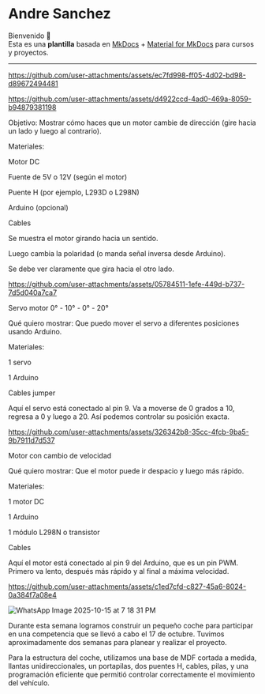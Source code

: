 # Andre Sanchez 

Bienvenido 👋  
Esta es una **plantilla** basada en [MkDocs](https://www.mkdocs.org/) + [Material for MkDocs](https://squidfunk.github.io/mkdocs-material/) para cursos y proyectos.

---


https://github.com/user-attachments/assets/ec7fd998-ff05-4d02-bd98-d89672494481




https://github.com/user-attachments/assets/d4922ccd-4ad0-469a-8059-b94879381198

Objetivo: Mostrar cómo haces que un motor cambie de dirección (gire hacia un lado y luego al contrario).

Materiales:

Motor DC

Fuente de 5V o 12V (según el motor)

Puente H (por ejemplo, L293D o L298N) 

Arduino (opcional)

Cables

Se muestra el motor girando hacia un sentido.

Luego cambia la polaridad (o manda señal inversa desde Arduino).

Se debe ver claramente que gira hacia el otro lado.



https://github.com/user-attachments/assets/05784511-1efe-449d-b737-7d5d040a7ca7

Servo motor 0° - 10° - 0° - 20°

Qué quiero mostrar:
Que puedo mover el servo a diferentes posiciones usando Arduino.

Materiales:

1 servo 

1 Arduino

Cables jumper


Aquí el servo está conectado al pin 9.
Va a moverse de 0 grados a 10, regresa a 0 y luego a 20.
Así podemos controlar su posición exacta.


https://github.com/user-attachments/assets/326342b8-35cc-4fcb-9ba5-9b7911d7d537

Motor con cambio de velocidad

Qué quiero mostrar:
Que el motor puede ir despacio y luego más rápido.

Materiales:

1 motor DC

1 Arduino

1 módulo L298N o transistor

Cables


Aquí el motor está conectado al pin 9 del Arduino, que es un pin PWM.
Primero va lento, después más rápido y al final a máxima velocidad.






https://github.com/user-attachments/assets/c1ed7cfd-c827-45a6-8024-0a384f7a08e4


![WhatsApp Image 2025-10-15 at 7 18 31 PM](https://github.com/user-attachments/assets/2501a92b-7dd1-495e-ac79-896cab4bf9bb)

Durante esta semana logramos construir un pequeño coche para participar en una competencia que se llevó a cabo el 17 de octubre.
Tuvimos aproximadamente dos semanas para planear y realizar el proyecto.

Para la estructura del coche, utilizamos una base de MDF cortada a medida, llantas unidireccionales, un portapilas, dos puentes H, cables, pilas, y una programación eficiente que permitió controlar correctamente el movimiento del vehículo.
